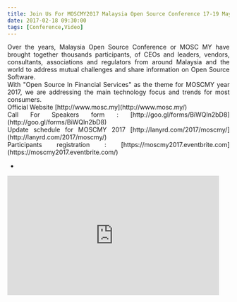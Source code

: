 ```yaml
---
title: Join Us For MOSCMY2017 Malaysia Open Source Conference 17-19 May 2017
date: 2017-02-18 09:30:00
tags: [Conference,Video]
---
```


<div style="text-align: justify;">Over the years, Malaysia Open Source Conference or MOSC MY have brought together thousands participants, of CEOs and leaders, vendors, consultants, associations and regulators from around Malaysia and the world to address mutual challenges and share information on Open Source Software.</div>

<div style="text-align: justify;">With "Open Source In Financial Services" as the theme for MOSCMY year 2017, we are addressing the main technology focus and trends for most consumers.</div>

<div style="text-align: justify;">Official Website [http://www.mosc.my](http://www.mosc.my/)</div>

<div style="text-align: justify;">Call For Speakers form : [http://goo.gl/forms/BiWQIn2bD8](http://goo.gl/forms/BiWQIn2bD8) </div>

<div style="text-align: justify;">Update schedule for MOSCMY 2017 [http://lanyrd.com/2017/moscmy/](http://lanyrd.com/2017/moscmy/)</div>

<div style="text-align: justify;">Participants registration : [https://moscmy2017.eventbrite.com](https://moscmy2017.eventbrite.com/)</div>

-  
<iframe allowfullscreen="" frameborder="0" height="270" src="https://www.youtube.com/embed/oTOUDPyrhOQ" width="480"></iframe>